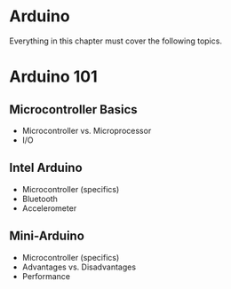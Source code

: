 # Arduino

Everything in this chapter must cover the following topics. 

# Arduino 101


## Microcontroller Basics
- Microcontroller vs. Microprocessor
- I/O
## Intel Arduino
- Microcontroller (specifics)
- Bluetooth
- Accelerometer
## Mini-Arduino
- Microcontroller (specifics)
- Advantages vs. Disadvantages
- Performance
